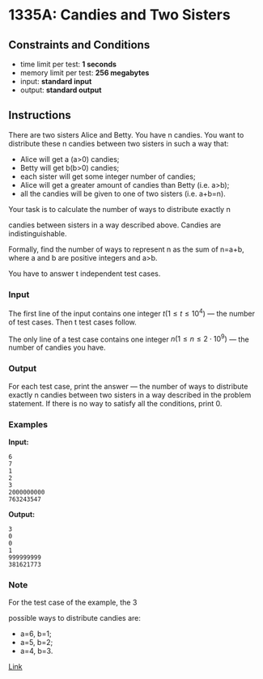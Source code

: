 # 1335A: Candies and Two Sisters

## Constraints and Conditions

- time limit per test: **1 seconds**
- memory limit per test: **256 megabytes**
- input: **standard input**
- output: **standard output**

## Instructions

There are two sisters Alice and Betty. You have n candies. You want to distribute these n candies between two sisters in such a way that:

- Alice will get a (a>0) candies;
- Betty will get b(b>0) candies;
- each sister will get some integer number of candies;
- Alice will get a greater amount of candies than Betty (i.e. a>b);
- all the candies will be given to one of two sisters (i.e. a+b=n).

Your task is to calculate the number of ways to distribute exactly n

candies between sisters in a way described above. Candies are indistinguishable.

Formally, find the number of ways to represent n
as the sum of n=a+b, where a and b are positive integers and a>b.

You have to answer t independent test cases.

### Input

The first line of the input contains one integer $t (1≤t≤10^4)$ — the number of test cases. Then t test cases follow.

The only line of a test case contains one integer $n (1≤n≤2⋅10^9)$ — the number of candies you have.

### Output

For each test case, print the answer — the number of ways to distribute exactly n candies between two sisters in a way described in the problem statement. If there is no way to satisfy all the conditions, print 0.

### Examples

**Input:**

```
6
7
1
2
3
2000000000
763243547
```

**Output:**

```
3
0
0
1
999999999
381621773
```

### Note

For the test case of the example, the 3

possible ways to distribute candies are:

- a=6, b=1;
- a=5, b=2;
- a=4, b=3.

[Link](https://codeforces.com/problemset/problem/1335/A)
